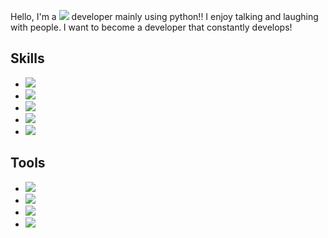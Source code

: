 Hello, I'm a <img src="https://img.shields.io/badge/Backend-3DDC84?style=flat-square&logo=Backend&logoColor=white" size="10px"/> developer mainly using python!!
I enjoy talking and laughing with people.
I want to become a developer that constantly develops!

## Skills
* <img src="https://img.shields.io/badge/Flask-000000?style=flat-square&logo=Flask&logoColor=white"/>
* <img src="https://img.shields.io/badge/MySQL-4479A1?style=flat-square&logo=MySQL&logoColor=white"/>
* <img src="https://img.shields.io/badge/React-61DAFB?style=flat-square&logo=React&logoColor=black"/>
* <img src="https://img.shields.io/badge/Azure-0078D4?style=flat-square&logo=Microsoft Azure&logoColor=white"/>
* <img src="https://img.shields.io/badge/Java-007396?style=flat-square&logo=Java&logoColor=white"/>

## Tools
* <img src="https://img.shields.io/badge/Anaconda-44A833?style=flat-square&logo=Anaconda&logoColor=white"/>
* <img src="https://img.shields.io/badge/Postman-FF6C37?style=flat-square&logo=Postman&logoColor=white"/>
* <img src="https://img.shields.io/badge/Jupyter-F37626?style=flat-square&logo=Jupyter&logoColor=white"/>
* <img src="https://img.shields.io/badge/Google Colab-F9AB00?style=flat-square&logo=Google Colab&logoColor=white"/>
